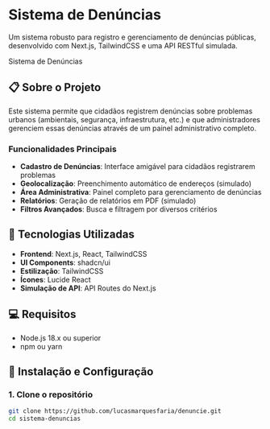 # Sistema de Denúncias

Um sistema robusto para registro e gerenciamento de denúncias públicas, desenvolvido com Next.js, TailwindCSS e uma API RESTful simulada.

Sistema de Denúncias

## 📋 Sobre o Projeto

Este sistema permite que cidadãos registrem denúncias sobre problemas urbanos (ambientais, segurança, infraestrutura, etc.) e que administradores gerenciem essas denúncias através de um painel administrativo completo.

### Funcionalidades Principais

- **Cadastro de Denúncias**: Interface amigável para cidadãos registrarem problemas
- **Geolocalização**: Preenchimento automático de endereços (simulado)
- **Área Administrativa**: Painel completo para gerenciamento de denúncias
- **Relatórios**: Geração de relatórios em PDF (simulado)
- **Filtros Avançados**: Busca e filtragem por diversos critérios

## 🚀 Tecnologias Utilizadas

- **Frontend**: Next.js, React, TailwindCSS
- **UI Components**: shadcn/ui
- **Estilização**: TailwindCSS
- **Ícones**: Lucide React
- **Simulação de API**: API Routes do Next.js

## 💻 Requisitos

- Node.js 18.x ou superior
- npm ou yarn

## 🔧 Instalação e Configuração

### 1. Clone o repositório

```bash
git clone https://github.com/lucasmarquesfaria/denuncie.git
cd sistema-denuncias